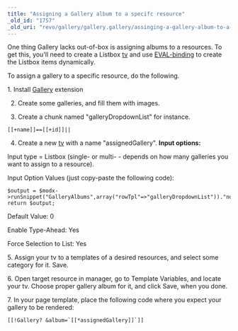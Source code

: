 ```yaml
---
title: "Assigning a Gallery album to a specifc resource"
_old_id: "1757"
_old_uri: "revo/gallery/gallery.gallery/assinging-a-gallery-album-to-a-specifc-resource"
---
```


One thing Gallery lacks out-of-box is assigning albums to a resources. To get this, you'll need to create a Listbox [tv](making-sites-with-modx/customizing-content/template-variables) and use [EVAL-binding](making-sites-with-modx/customizing-content/template-variables/bindings/eval-binding) to create the Listbox items dynamically.

 To assign a gallery to a specific resource, do the following.

1\. Install [Gallery](https://rtfm.modx.com/extras/revo/gallery/gallery.gallery) extension

 2. Create some galleries, and fill them with images.

 3. Create a chunk named "galleryDropdownList" for instance.

 ``` plain 
[[+name]]==[[+id]]||

```

 4. Create a new [tv](making-sites-with-modx/customizing-content/template-variables) with a name "assignedGallery". **Input options:**

 Input type = Listbox (single- or multi- - depends on how many galleries you want to assign to a resource).

 Input Option Values (just copy-paste the following code):

 ``` plain 
$output = $modx->runSnippet("GalleryAlbums",array("rowTpl"=>"galleryDropdownList"))."none==0"; return $output;
```

Default Value: 0

 Enable Type-Ahead: Yes

 Force Selection to List: Yes

5\. Assign your tv to a templates of a desired resources, and select some category for it. Save.

6\. Open target resource in manager, go to Template Variables, and locate your tv. Choose proper gallery album for it, and click Save, when you done.

7\. In your page template, place the following code where you expect your gallery to be rendered:

``` plain 
[[!Gallery? &album=`[[*assignedGallery]]`]]
```